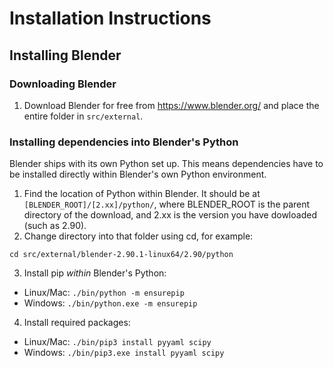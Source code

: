 # Installation Instructions

## Installing Blender
### Downloading Blender
1. Download Blender for free from https://www.blender.org/ and place the entire folder in `src/external`.

### Installing dependencies into Blender's Python
Blender ships with its own Python set up. This means dependencies have to be installed directly within Blender's own Python environment.

1. Find the location of Python within Blender. It should be at 
`[BLENDER_ROOT]/[2.xx]/python/`, where BLENDER_ROOT is the parent directory of the download, and 2.xx is the version you have dowloaded (such as 2.90).
2. Change directory into that folder using cd, for example:

`cd src/external/blender-2.90.1-linux64/2.90/python`

3. Install pip *within* Blender's Python:
- Linux/Mac:
`./bin/python -m ensurepip`
- Windows:
`./bin/python.exe -m ensurepip`

4. Install required packages:
- Linux/Mac:
`./bin/pip3 install pyyaml scipy`
- Windows:
`./bin/pip3.exe install pyyaml scipy`